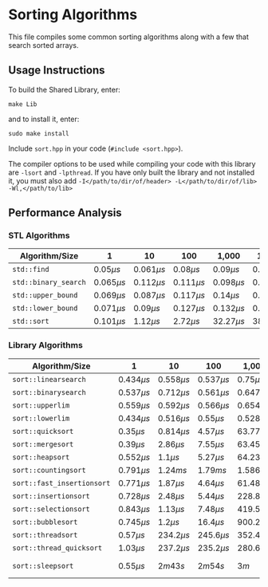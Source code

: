 # Sorting Algorithms

This file compiles some common sorting algorithms along with a few that search sorted arrays.

## Usage Instructions

To build the Shared Library, enter:

    make Lib

and to install it, enter:

    sudo make install

Include ```sort.hpp``` in your code (```#include <sort.hpp>```).

The compiler options to be used while compiling your code with this library are ```-lsort``` and ```-lpthread```.
If you have only built the library and not installed it, you must also add ```-I</path/to/dir/of/header> -L</path/to/dir/of/lib> -Wl,</path/to/lib>```

## Performance Analysis

### STL Algorithms

| Algorithm/Size                 | 1            |        10   |         100 |       1,000 |        10,000 |      100,000 |       1,000,000 |        10,000,000 |      100,000,000 |     1,000,000,000  |
|--------------------------------|--------------|-------------|-------------|-------------|---------------|--------------|-----------------|-------------------|------------------|--------------------|
| ```std::find```                |$0.05 \mu s$  |$0.061 \mu s$| $0.08 \mu s$| $0.09 \mu s$| $0.089 \mu s$ |$0.095 \mu s$ |$0.12 \mu s$     |  $0.11 \mu s$     | $0.128 \mu s$    | $0.102 \mu s$      |
| ```std::binary_search```       | $0.065 \mu s$|$0.112 \mu s$|$0.111 \mu s$|$0.098 \mu s$|$0.102 \mu s$  |$0.124 \mu s$ |$0.236 \mu s$    | $0.983 \mu s$     | $1.64 \mu s$     | $2.49 \mu s$       |
| ```std::upper_bound```         | $0.069 \mu s$|$0.087 \mu s$|$0.117 \mu s$|$0.14 \mu s$ | $0.135 \mu s$ |$0.196 \mu s$ |$0.289 \mu s$    | $1.71 \mu s$      | $2.41 \mu s$     | $2.74 \mu s$       |
| ```std::lower_bound```         |$0.071 \mu s$ |$0.09 \mu s$ |$0.127 \mu s$|$0.132 \mu s$|$0.138 \mu s$  |$0.143 \mu s$ |$0.327 \mu s$    | $1.41 \mu s$      | $1.92 \mu s$     | $3.00 \mu s$       |
| ```std::sort```                |$0.101 \mu s$ |$1.12 \mu s$ |$2.72 \mu s$ |$32.27 \mu s$|$388.53 \mu s$ |$3.64 ms$     |$39.3 ms$        |$408.28 ms$        |$4.13 s$          | $45.87 s$          |

### Library Algorithms

| Algorithm/Size                 | 1            |        10   |         100 |       1,000 |        10,000 |      100,000 |       1,000,000 |        10,000,000 |      100,000,000 |     1,000,000,000  |
|--------------------------------|--------------|-------------|-------------|-------------|---------------|--------------|-----------------|-------------------|------------------|--------------------|
| ```sort::linearsearch```       | $0.434 \mu s$|$0.558 \mu s$|$0.537 \mu s$| $0.75 \mu s$| $5.45 \mu s$  |$25.36 \mu s$ |$460.5 \mu s$    |  $3.71 ms$        | $35.85 ms$       | $375.66 ms$        |
| ```sort::binarysearch```       |$0.537 \mu s$ |$0.712 \mu s$|$0.561 \mu s$|$0.647 \mu s$| $0.66 \mu s$  |$0.727 \mu s$ |$1.05 \mu s$     | $1.46 \mu s$      | $1.48 \mu s$     | $1.75 \mu s$       |
| ```sort::upperlim```           | $0.559 \mu s$|$0.592 \mu s$|$0.566 \mu s$|$0.654 \mu s$|$0.645 \mu s$  |$0.831 \mu s$ |$1.45 \mu s$     | $3.56 \mu s$      | $5.27 \mu s$     | $10.92 \mu s$      |
| ```sort::lowerlim```           |$0.434 \mu s$ |$0.516 \mu s$|$0.55 \mu s$ |$0.528 \mu s$|$0.683 \mu s$  |$0.942 \mu s$ |$1.228 \mu s$    |$3.23 \mu s$       | $5.34 \mu s$     | $7.45 \mu s$       |
| ```sort::quicksort```          |$0.35 \mu s$  |$0.814 \mu s$|$4.57 \mu s$ |$63.77 \mu s$|$543.94 \mu s$ |$6.16 ms$     |$148.58 ms$      |$10.22 s$          |$17 m 57.25s$     | $> 1hr$            |
| ```sort::mergesort```          |$0.39 \mu s$  |$2.86 \mu s$ |$7.55 \mu s$ |$63.45 \mu s$|$741.02 \mu s$ |$7.17 ms$     |$85.96 ms$       |$831.93 ms$        |$9.79 s$          |$2m 8.5s$           |
| ```sort::heapsort```           |$0.552 \mu s$ |$1.1 \mu s$  |$5.27 \mu s$ |$64.23 \mu s$|$840.4 \mu s$  |$9.59 ms$     |$135.9 ms$       |$2.1 s$            |$27.3 s$          |$4m 52.17s$         |
| ```sort::countingsort```       |$0.791 \mu s$ |$1.24 ms$    |$1.79 ms$    |$1.586 ms$   |$1.83 ms$      |$3.42 ms$     |$17.70 ms$       |$44.78 ms$         |$322.13 ms$       |$3.33 s$            |
| ```sort::fast_insertionsort``` |$0.771 \mu s$ |$1.87 \mu s$ |$4.64 \mu s$ |$61.48 \mu s$|$1.72 ms$      |$190.53 ms$   |$26.86 s$        |$> 1hr$            |$> 1hr$           |$> 1hr$             |
| ```sort::insertionsort```      |$0.728 \mu s$ |$2.48 \mu s$ |$5.44 \mu s$ |$228.8 \mu s$|$14.49 ms$     |$1.54 s$      |$3m 33.56s$      |$> 1hr$            |$> 1hr$           |$> 1hr$             |
| ```sort::selectionsort```      |$0.843 \mu s$ |$1.13 \mu s$ |$7.48 \mu s$ |$419.5 \mu s$|$38.62 ms$     |$4.12 s$      |$10m 30.88s$     |$> 1hr$            |$> 1hr$           |$> 1hr$             |
| ```sort::bubblesort```         |$0.745 \mu s$ |$1.2 \mu s$  |$16.4 \mu s$ |$900.2 \mu s$|$84.86 ms$     |$19.68 s$     |$53m 34.36s$     |$> 1hr$            |$> 1hr$           |$> 1hr$             |
| ```sort::threadsort```         |$0.57 \mu s$  |$234.2 \mu s$|$245.6 \mu s$|$352.4 \mu s$|$670.47 \mu s$ |$4.57 ms$     |$55.61 ms$       |$610.74 ms$        |$6.26 s$          |$86.54 s$           |
| ```sort::thread_quicksort```   |$1.03 \mu s$  |$237.2 \mu s$|$235.2 \mu s$|$280.6 \mu s$|$739.6 \mu s$  |$8.62 ms$     |$78.23 ms$       |$845.26 ms$        |$12.73 s$         |$5m 50.63s$         |
| ```sort::sleepsort```          |$0.55 \mu s$  |$2m 43s$     |$2m 54s$     |$3m$         |$3m 0.4s$      |Out of Memory |Out of Memory    |Out of Memory      |Out of Memory     |Out of Memory       |
